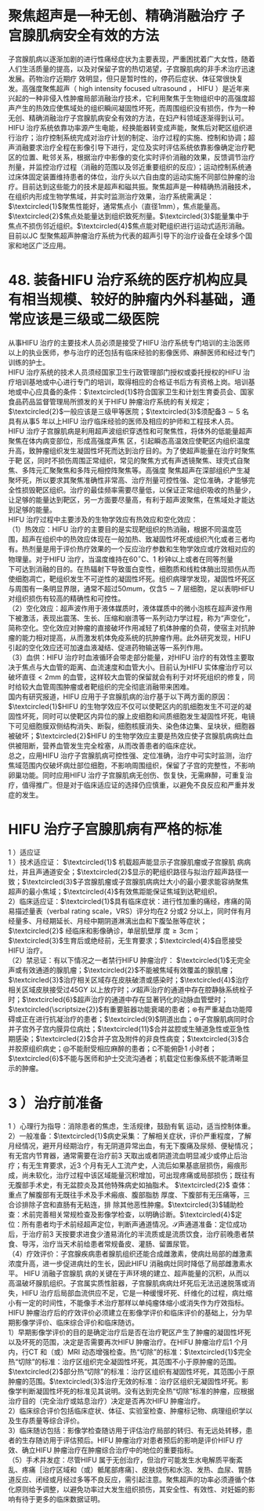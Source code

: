 # 聚焦超声是一种无创、精确消融治疗 子宫腺肌病安全有效的方法  
子宫腺肌病以逐渐加剧的进行性痛经症状为主要表现，严重困扰着广大女性，随着人们生活质量的提高，以及对保留子宫的热切渴望，子宫腺肌病的非手术治疗迅速发展。药物治疗近期疗 效明显，但只是暂时性的，停药后症状、体征常很快复发。高强度聚焦超声（ high intensity focused ultrasound ， HIFU ）是近年来 兴起的一种非侵入性肿瘤局部消融治疗技术，它利用聚焦于生物组织中的高强度超声产生的热效应使焦域处的组织瞬间凝固性坏死，而周围组织没有损伤，作为一种无创、精确消融治疗子宫腺肌病安全有效的方法，在妇产科领域逐渐得到认可。  
HIFU 治疗系统依靠功率源产生电能，经换能器转变成声能，聚焦后对靶区组织进行治疗；治疗控制系统完成对治疗计划的制定、治疗过程的实施、控制和协调；超声消融要求治疗全程在影像引导下进行，定位及实时评估系统依靠影像确定治疗靶区的位置、毗邻关系，根据治疗中影像的变化实时评价消融的效果，反馈调节治疗剂量，并监控治疗过程（消融的范围以及邻近重要组织的反应）；运动控制系统通过床体固定装置维持患者的体位，治疗头以六自由度的运动实施不同部位肿瘤的治疗。目前达到这些能力的技术是超声和磁共振。聚焦超声是一种精确热消融技术，在组织内形成生物学焦域，并实时监测治疗效果，治疗系统需满足：$\textcircled{1}$聚焦性能好，通常焦点小（直径$1\mathrm{mm}$），焦点能量高。$\textcircled{2}$焦点处能量达到组织致死剂量。$\textcircled{3}$能量集中于焦点不损伤邻近组织。$\textcircled{4}$焦点能对靶组织进行运动式适形消融。目前以JC 型聚焦超声肿瘤治疗系统为代表的超声引导下的治疗设备在全球多个国家和地区广泛应用。  
# 48. 装备HIFU 治疗系统的医疗机构应具有相当规模、较好的肿瘤内外科基础，通常应该是三级或二级医院  
从事HIFU 治疗的主要技术人员必须是接受了HIFU 治疗系统专门培训的主治医师以上的执业医师，参与治疗的还包括有临床经验的影像医师、麻醉医师和经过专门训练的护士。  
HIFU 治疗系统的技术人员须经国家卫生行政管理部门授权或委托授权的HIFU 治疗培训基地或中心进行专门的培训，取得相应的合格证书后方有资格上岗。培训基地或中心应具备的条件：$\textcircled{1}$符合国家卫生和计划生育委员会、国家食品药品监督管理局所颁发的关于HIFU 肿瘤治疗系统的有关规定；$\textcircled{2}$一般应该是三级甲等医院；$\textcircled{3}$须配备$3\sim5$ 名具有从事5 年以上HIFU 治疗临床经验的医师及相应的护师和工程技术人员。  
HIFU 治疗子宫腺肌病是利用超声波组织穿透性和可聚焦性，将体外的低能量超声聚焦在体内病变部位，形成高强度声焦 区，引起瞬态高温效应使靶区内组织温度升高，致肿瘤组织发生凝固性坏死而达到治疗目的。为了使超声能量在治疗时聚焦于靶 区，同时不损伤周围正常组织，常见的聚焦方式有声透镜聚焦、球壳式自聚焦、多阵元汇聚聚焦和多阵元相控阵聚焦等。高强度 聚焦超声在深部组织产生凝聚坏死，所以要求其聚焦准确性非常高、治疗剂量可控性强、定位准确，才能够完全性损毁靶区组织。治疗的最佳频率需要尽量低，以保证正常组织吸收的热量少，让足够的能量达到靶区，另一方面要尽量高，有利于超声波聚焦，在焦域处才能达到足够的能量。  
HIFU 治疗过程中主要涉及的生物学效应有热效应和空化效应：  
（1）热效应：HIFU 治疗的主要目的是实现靶组织的热消融，根据不同温度范围，超声在组织中的热效应体现在一般加热、致凝固性坏死或组织汽化或者三者均有。热剂量是用于评价热疗效果的一个反应治疗参数和生物学效应或疗效相对应的物理量。对于HIFU 治疗，当温度维持在$60^{\circ}\mathrm{C}$、1 秒钟以上或者在同等剂量  
下可达到消融的目的。在热辐射下导致蛋白变性，细胞质和线粒体酶出现损伤从而使细胞凋亡，靶组织发生不可逆性的凝固性坏死。组织病理学发现，凝固性坏死区与周围有一条明显界限，通常不超过$50mu\mathrm{m}$，仅含$5\sim7$ 层细胞，足以表明HIFU 对组织损伤有较高的精确性和可控性。  
（2）空化效应：超声波作用于液体媒质时，液体媒质中的微小泡核在超声波作用下被激活，表现出震荡、生长、压缩和崩溃等一系列动力学过程，称为“声空化”，简称空化。空化效应对肿瘤的直接破坏作用减轻了机体肿瘤的负荷，使宿主对抗肿瘤的能力相对提高，从而激发机体免疫系统的抗肿瘤作用。此外研究发现，HIFU 引起的空化效应还可加速血液凝结、促进药物输送等一系列作用。  
（3）血供：HIFU 治疗时血液循环会带走部分能量，对HIFU 治疗的有效性主要取决于焦点与大血管的距离、血流速度和血管大小。目前认为HIFU 实体瘤治疗可以破坏直径$<2\mathrm{mm}$ 的血管，这样较大血管的保留就会有利于对坏死组织的修复，同时给较大血管周围肿瘤或者靶组织的完全彻底消融带来困难。  
国内有研究报道，HIFU 应用于子宫腺肌病的治疗基于以下两方面的原因：$\textcircled{1}$HIFU 的生物学效应不仅可以使靶区内的肌细胞发生不可逆的凝固性坏死，同时可以使靶区内异位的腺上皮细胞和间质细胞发生凝固性坏死，电镜下可见细胞膜双侧结构消失、断裂，细胞核膜消失、染色体边集、呈块状，细胞器被破坏；$\textcircled{2}$HIFU 的生物学效应主要是热效应使子宫腺肌病病灶血供被阻断，营养血管发生完全栓塞，从而改善患者的临床症状。  
总之，应用HIFU 治疗子宫腺肌病可控性强、定位准确，治疗中可实时监测，治疗焦域范围内仅破坏病灶部位细胞，不影响周围组织，保留了子宫的完整性，不影响卵巢功能。同时应用HIFU 治疗子宫腺肌病无创伤、恢复快，无需麻醉，可重复治疗，值得推广。但是对于临床适应证的选择仍应慎重，以避免不良反应和严重并发症的发生。  
#  HIFU 治疗子宫腺肌病有严格的标准  
1 ）适应证  
1 ）技术适应证： $\textcircled{1}$ 机载超声能显示子宫腺肌瘤或子宫腺肌 病病灶，并且声通道安全；$\textcircled{2}$显示的靶组织路径与拟治疗超声路径一致；$\textcircled{3}$子宫腺肌瘤或子宫腺肌病病灶大小的最小要求能容纳聚焦超声的最小焦域；$\textcircled{4}$有效焦距能保证焦域到达靶组织。  
2）临床适应证：$\textcircled{1}$具有临床症状：进行性加重的痛经，疼痛的简易描述量表（verbal rating scale，VRS）评分均在2 分或2 分以上，同时伴有月经量多、月经期延长、月经中期阴道淋漓出血和下腹坠胀等症状； $\textcircled{2}$ 经临床和影像确诊，单层肌壁厚 度$\geqslant3\mathrm{cm}$；$\textcircled{3}$生育后或绝经前，无生育要求；$\textcircled{4}$自愿接受HIFU 治疗。  
（2）禁忌证：有以下情况之一者禁行HIFU 肿瘤治疗： $\textcircled{1}$无完全声或有效通道的腺肌瘤；$\textcircled{2}$不能被焦域有效覆盖的腺肌瘤；$\textcircled{3}$治疗相关区域存在皮肤破溃或感染时；$\textcircled{4}$治疗相关区域皮肤接受过45GY 以上放疗时；$\mathcal{S}$超声治疗的通道中存在腔静脉系统栓子时；$\textcircled{6}$超声治疗的通道中存在显著钙化的动脉血管壁时；$\textcircled{\scriptsize{2}}$有重要脏器功能衰竭的患者；$\circledast$有严重凝血功能障碍或正在进行抗凝治疗的患者；$\textcircled{9}$阴道出血；$\circledcirc$子宫腺肌病同时合并子宫外子宫内膜异位病灶；$\textcircled{11}$合并盆腔或生殖道急性或亚急性期感染；$\textcircled{2}$合并子宫及附件的非良性病变；$\textcircled{3}$合并胶原组织病史；$@$不能耐受相应麻醉的患者；$\mathfrak{Q}$不能俯卧1 小时者；$\textcircled{6}$不能与医师和护士交流沟通者；机载定位影像系统不能清晰显示的肿瘤。  
# 3 ）治疗前准备  
1 ）心理行为指导：消除患者的焦虑，生活规律，鼓励有氧 运动，适当控制体重。  
2）一般准备：$\textcircled{1}$病史采集：了解相关症状，评价严重程度，了解月经情况，避开月经期治疗，有无阴道异常出血，有无下腹痛及尿频、便秘情况；有无宫内节育器，通常需要在治疗前3 天取出或者阴道流血明显减少或停止后治疗；有无生育要求，近3 个月有无人工流产史，人流后如果基底层损伤，瘢痕形成，尚未软化，治疗过程中该区域能量沉积增加，可出现疼痛或局部损伤；既往有无腹部手术史，有无盆腔炎及其他特殊病史如抽脂术。 $\textcircled{2}$ 查体：重点了解腹部有无既往手术及手术瘢痕、腹部脂肪 厚度、下腹部有无压痛等，三合诊排除子宫和直肠有无粘连，排 除其他恶性肿瘤。$\textcircled{3}$辅助检查：术前完善相关常规检查及影像学检查，以明确诊断。$\textcircled{4}$定位：所有患者均于术前经超声定位，判断声通道情况。$\mathcal{S}$声通道准备：定位成功后，于治疗前3 天按要求进食少渣易消化的半流质或是流质饮食，治疗前晚患者禁食、导泻，治疗当天术前给患者常规备皮、灌肠、留置尿管。  
（4）疗效评价：子宫腺疾病患者腺肌组织还能合成雌激素，使病灶局部的雌激素浓度升高，进一步促进病灶的生长，因此HIFU  消融病灶同时降低了局部雌激素水平。 HIFU  消融子宫腺肌 病的关键在于声环境的建立、超声能量的沉积，从而以高温破坏腺肌组织。子宫属实质性脏器，子宫腺肌病病灶坏死后无法迅速脱落或消失，HIFU 治疗后局部血流供应不足，它是一种缓慢坏死、纤维化的过程，病灶缩小有一定的时间性，不能像手术治疗那样以单纯瘤体缩小或消失作为疗效指标。  
HIFU 肿瘤治疗后的疗效评价必须建立在影像学评价和临床评价的基础上，分为早期影像学评价、临床综合评价和临床随访。  
1）早期影像学评价的目的是确定治疗后是否在治疗靶区产生了肿瘤的凝固性坏死以及坏死的范围，决定是否需要再次HIFU 肿瘤治疗。在HIFU 肿瘤治疗后1 个月内，行CT 和（或）MRI 动态增强检查。热“切除”的标准：$\textcircled{1}$完全热“切除”的标准：治疗区组织完全凝固性坏死，其范围不小于原肿瘤的范围。$\textcircled{2}$部分热“切除”的标准：治疗区组织有凝固性坏死，其范围小于原肿瘤的范围。$\textcircled{3}$治疗无效的标准：治疗区组织无凝固性坏死。影像学判断凝固性坏死的标准见其说明。没有达到完全热“切除”标准的肿瘤，应根据治疗目的（完全治疗或姑息治疗）决定是否再次HIFU 肿瘤治疗。  
2）临床综合评价包括临床症状、体征、实验室检查、肿瘤标记物、病理组织学以及生存质量等综合评价。  
3）临床随访包括：影像学检查随访用于评估治疗局部的转归、有无远处转移，患者的生存随访用于评估预后。HIFU 肿瘤治疗对患者预后的影响是评价HIFU 疗效、确立HIFU 肿瘤治疗在肿瘤综合治疗中的地位的重要指标。  
（5）手术并发症：尽管HIFU 属于无创治疗，但治疗可能发生水电解质平衡紊乱、疼痛［治疗区域和（或）骶尾部疼痛］、皮肤烧伤和水泡、发热、血尿、胃肠道反应、闭经或月经过多等不良反应，需引起注意。聚焦超声的功率必须遵循个体化原则给予调整，以避免功率过大发生组织损伤，其安全性、有效性、对妊娠的影响有待于更多的临床数据证明。  
